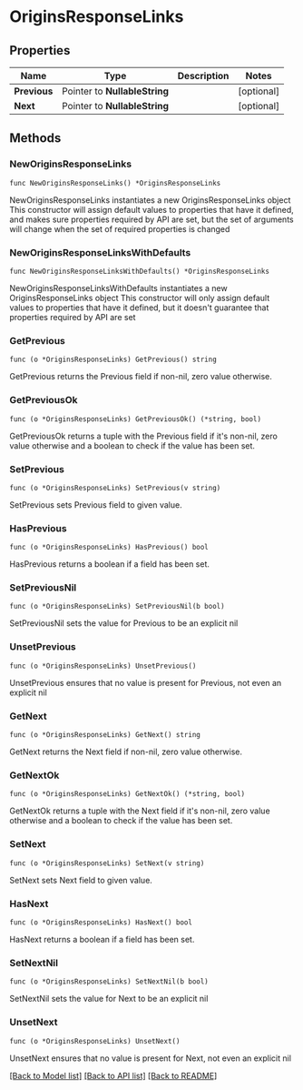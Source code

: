 # OriginsResponseLinks

## Properties

Name | Type | Description | Notes
------------ | ------------- | ------------- | -------------
**Previous** | Pointer to **NullableString** |  | [optional] 
**Next** | Pointer to **NullableString** |  | [optional] 

## Methods

### NewOriginsResponseLinks

`func NewOriginsResponseLinks() *OriginsResponseLinks`

NewOriginsResponseLinks instantiates a new OriginsResponseLinks object
This constructor will assign default values to properties that have it defined,
and makes sure properties required by API are set, but the set of arguments
will change when the set of required properties is changed

### NewOriginsResponseLinksWithDefaults

`func NewOriginsResponseLinksWithDefaults() *OriginsResponseLinks`

NewOriginsResponseLinksWithDefaults instantiates a new OriginsResponseLinks object
This constructor will only assign default values to properties that have it defined,
but it doesn't guarantee that properties required by API are set

### GetPrevious

`func (o *OriginsResponseLinks) GetPrevious() string`

GetPrevious returns the Previous field if non-nil, zero value otherwise.

### GetPreviousOk

`func (o *OriginsResponseLinks) GetPreviousOk() (*string, bool)`

GetPreviousOk returns a tuple with the Previous field if it's non-nil, zero value otherwise
and a boolean to check if the value has been set.

### SetPrevious

`func (o *OriginsResponseLinks) SetPrevious(v string)`

SetPrevious sets Previous field to given value.

### HasPrevious

`func (o *OriginsResponseLinks) HasPrevious() bool`

HasPrevious returns a boolean if a field has been set.

### SetPreviousNil

`func (o *OriginsResponseLinks) SetPreviousNil(b bool)`

 SetPreviousNil sets the value for Previous to be an explicit nil

### UnsetPrevious
`func (o *OriginsResponseLinks) UnsetPrevious()`

UnsetPrevious ensures that no value is present for Previous, not even an explicit nil
### GetNext

`func (o *OriginsResponseLinks) GetNext() string`

GetNext returns the Next field if non-nil, zero value otherwise.

### GetNextOk

`func (o *OriginsResponseLinks) GetNextOk() (*string, bool)`

GetNextOk returns a tuple with the Next field if it's non-nil, zero value otherwise
and a boolean to check if the value has been set.

### SetNext

`func (o *OriginsResponseLinks) SetNext(v string)`

SetNext sets Next field to given value.

### HasNext

`func (o *OriginsResponseLinks) HasNext() bool`

HasNext returns a boolean if a field has been set.

### SetNextNil

`func (o *OriginsResponseLinks) SetNextNil(b bool)`

 SetNextNil sets the value for Next to be an explicit nil

### UnsetNext
`func (o *OriginsResponseLinks) UnsetNext()`

UnsetNext ensures that no value is present for Next, not even an explicit nil

[[Back to Model list]](../README.md#documentation-for-models) [[Back to API list]](../README.md#documentation-for-api-endpoints) [[Back to README]](../README.md)


